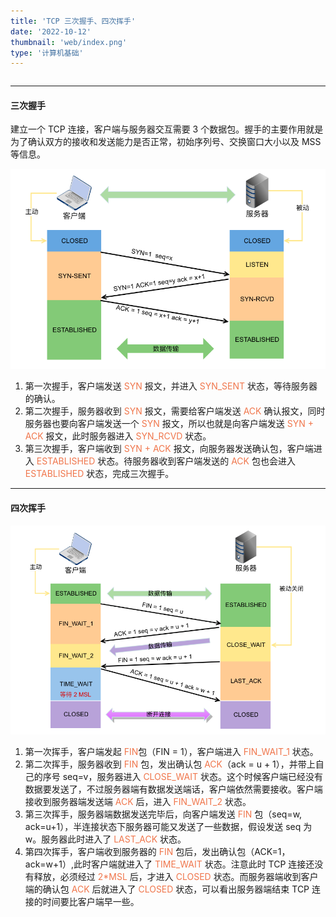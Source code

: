 ```yaml
---
title: 'TCP 三次握手、四次挥手'
date: '2022-10-12'
thumbnail: 'web/index.png'
type: '计算机基础'
---
```

```toc
```
---

#### 三次握手

建立一个 TCP 连接，客户端与服务器交互需要 3 个数据包。握手的主要作用就是为了确认双方的接收和发送能力是否正常，初始序列号、交换窗口大小以及 MSS 等信息。

![pic_1](/blogs/interview-计算机基础/web_2_pic_1.png#pic_center)

1. 第一次握手，客户端发送 <font color=#f0764c>SYN</font> 报文，并进入 <font color=#f0764c>SYN_SENT</font> 状态，等待服务器的确认。
2. 第二次握手，服务器收到 <font color=#f0764c>SYN</font> 报文，需要给客户端发送 <font color=#f0764c>ACK</font> 确认报文，同时服务器也要向客户端发送一个 <font color=#f0764c>SYN</font> 报文，所以也就是向客户端发送 <font color=#f0764c>SYN + ACK</font> 报文，此时服务器进入 <font color=#f0764c>SYN_RCVD</font> 状态。
3. 第三次握手，客户端收到 <font color=#f0764c>SYN + ACK</font> 报文，向服务器发送确认包，客户端进入 <font color=#f0764c>ESTABLISHED</font> 状态。待服务器收到客户端发送的 <font color=#f0764c>ACK</font> 包也会进入 <font color=#f0764c>ESTABLISHED</font> 状态，完成三次握手。

---

#### 四次挥手

![pic_1](/blogs/interview-计算机基础/web_2_pic_2.png#pic_center)

1. 第一次挥手，客户端发起 <font color=#f0764c>FIN</font>包（FIN = 1），客户端进入 <font color=#f0764c>FIN_WAIT_1</font> 状态。
2. 第二次挥手，服务器收到 <font color=#f0764c>FIN</font> 包，发出确认包 <font color=#f0764c>ACK</font>（ack = u + 1），并带上自己的序号 seq=v，服务器进入 <font color=#f0764c>CLOSE_WAIT</font> 状态。这个时候客户端已经没有数据要发送了，不过服务器端有数据发送端话，客户端依然需要接收。客户端接收到服务器端发送端 <font color=#f0764c>ACK</font> 后，进入 <font color=#f0764c>FIN_WAIT_2</font> 状态。
3. 第三次挥手，服务器端数据发送完毕后，向客户端发送 <font color=#f0764c>FIN</font> 包（seq=w, ack=u+1），半连接状态下服务器可能又发送了一些数据，假设发送 seq 为 w。服务器此时进入了 <font color=#f0764c>LAST_ACK</font> 状态。
4. 第四次挥手，客户端收到服务器的 <font color=#f0764c>FIN</font> 包后，发出确认包（ACK=1，ack=w+1）,此时客户端就进入了 <font color=#f0764c>TIME_WAIT</font> 状态。注意此时 TCP 连接还没有释放，必须经过 <font color=#f0764c>2*MSL</font> 后，才进入 <font color=#f0764c>CLOSED</font> 状态。而服务器端收到客户端的确认包 <font color=#f0764c>ACK</font> 后就进入了 <font color=#f0764c>CLOSED</font> 状态，可以看出服务器端结束 TCP 连接的时间要比客户端早一些。